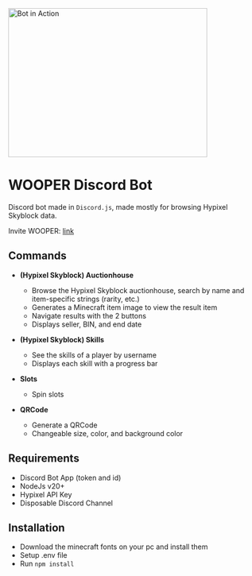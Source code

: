 <img src="https://c.tenor.com/yMYZeQwJHGsAAAAd/tenor.gif" alt="Bot in Action" width="400" height="300">

# WOOPER Discord Bot
Discord bot made in `Discord.js`, made mostly for browsing Hypixel Skyblock data.

Invite WOOPER: <a href="https://discord.com/oauth2/authorize?client_id=483338160928063498&permissions=2147486784&scope=applications.commands%20bot">link</a>

## Commands

- **(Hypixel Skyblock) Auctionhouse**
  - Browse the Hypixel Skyblock auctionhouse, search by name and item-specific strings (rarity, etc.)
  - Generates a Minecraft item image to view the result item
  - Navigate results with the 2 buttons
  - Displays seller, BIN, and end date

- **(Hypixel Skyblock) Skills**
  - See the skills of a player by username
  - Displays each skill with a progress bar

- **Slots**
  - Spin slots

- **QRCode**
  - Generate a QRCode
  - Changeable size, color, and background color

## Requirements
- Discord Bot App (token and id)
- NodeJs v20+
- Hypixel API Key
- Disposable Discord Channel

## Installation
- Download the minecraft fonts on your pc and install them
- Setup .env file
- Run `npm install`
